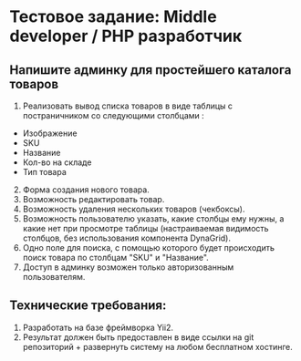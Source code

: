 # Тестовое задание: Middle developer / PHP разработчик

## Напишите админку для простейшего каталога товаров

1. Реализовать вывод списка товаров в виде таблицы с постраничником со следующими столбцами :
  * Изображение
  * SKU
  * Название
  * Кол-во на складе
  * Тип товара
2. Форма создания нового товара.
3. Возможность редактировать товар.
4. Возможность удаления нескольких товаров (чекбоксы).
5. Возможность пользователю указать, какие столбцы ему нужны, а какие нет при просмотре таблицы (настраиваемая видимость столбцов, без использования компонента DynaGrid).
6. Одно поле для поиска, с помощью которого будет происходить поиск товара по столбцам "SKU" и "Название".
7. Доступ в админку возможен только авторизованным пользователям.

## Технические требования:
1. Разработать на базе фреймворка Yii2.
2. Результат должен быть предоставлен в виде ссылки на git репозиторий + развернуть систему на любом бесплатном хостинге.
